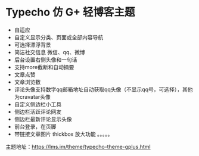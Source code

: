 # Typecho 仿 G+ 轻博客主题

- 自适应
- 自定义显示分类、页面或全部内容导航
- 可选择漂浮背景
- 简洁社交信息 微信、qq、微博
- 后台设置右侧头像和一句话
- 支持more截断和自动摘要
- 文章点赞
- 文章浏览数
- 评论头像支持数字qq邮箱地址自动获取qq头像（不显示qq号，可选择），其他为cravatar头像
- 自定义侧边栏小工具
- 侧边栏活跃评论网友
- 侧边栏最新评论显示头像
- 前台登录，在页脚
- 带链接文章图片 thickbox 放大功能
。。。。。

主题地址：https://lms.im/theme/typecho-theme-gplus.html
